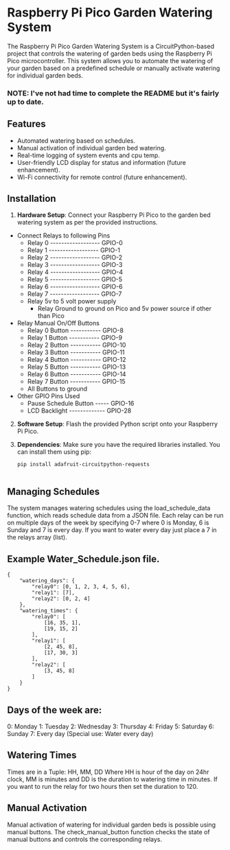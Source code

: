 # Raspberry Pi Pico Garden Watering System

The Raspberry Pi Pico Garden Watering System is a CircuitPython-based project that controls the watering of garden beds 
using the Raspberry Pi Pico microcontroller. This system allows you to automate the watering of your garden based on 
a predefined schedule or manually activate watering for individual garden beds.
### NOTE: I've not had time to complete the README but it's fairly up to date.

## Features

- Automated watering based on schedules.
- Manual activation of individual garden bed watering.
- Real-time logging of system events and cpu temp.
- User-friendly LCD display for status and information (future enhancement).
- Wi-Fi connectivity for remote control (future enhancement).

## Installation

1. **Hardware Setup**: Connect your Raspberry Pi Pico to the garden bed watering system as per the provided instructions.
   

 * Connect Relays to following Pins
   * Relay 0 ------------------  GPIO-0
   * Relay 1 ------------------  GPIO-1
   * Relay 2 ------------------  GPIO-2
   * Relay 3 ------------------  GPIO-3
   * Relay 4 ------------------  GPIO-4
   * Relay 5 ------------------  GPIO-5
   * Relay 6 ------------------  GPIO-6
   * Relay 7 ------------------  GPIO-7
   * Relay 5v to 5 volt power supply
     * Relay Ground to ground on Pico and 
         5v power source if other than Pico
 * Relay Manual On/Off Buttons
   * Relay 0 Button -----------  GPIO-8
   * Relay 1 Button -----------  GPIO-9
   * Relay 2 Button -----------  GPIO-10
   * Relay 3 Button -----------  GPIO-11
   * Relay 4 Button -----------  GPIO-12
   * Relay 5 Button -----------  GPIO-13
   * Relay 6 Button -----------  GPIO-14
   * Relay 7 Button -----------  GPIO-15
   * All Buttons to ground
 * Other GPIO Pins Used
   * Pause Schedule Button ----- GPIO-16
   * LCD Backlight ------------- GPIO-28

2. **Software Setup**: Flash the provided Python script onto your Raspberry Pi Pico.

3. **Dependencies**: Make sure you have the required libraries installed. You can install them using pip:

   ```shell
   pip install adafruit-circuitpython-requests


## Managing Schedules
The system manages watering schedules using the load_schedule_data function, which reads schedule data from a JSON file.
Each relay can be run on multiple days of the week by specifying 0-7 where 0 is Monday, 6 is Sunday and 7 is every day.
If you want to water every day just place a 7 in the relays array (list).  
## Example Water_Schedule.json file.
```
{
    "watering_days": {
        "relay0": [0, 1, 2, 3, 4, 5, 6],
        "relay1": [7],
        "relay2": [0, 2, 4]
    },
    "watering_times": {
        "relay0": [
            [16, 35, 1],
            [19, 15, 2]
        ],
        "relay1": [
            [2, 45, 8],
            [17, 30, 3]
        ],
        "relay2": [
            [3, 45, 8]
        ]
    }
}
```
## Days of the week are:
0: Monday
1: Tuesday
2: Wednesday
3: Thursday
4: Friday
5: Saturday
6: Sunday
7: Every day (Special use: Water every day)

## Watering Times 
Times are in a Tuple: HH, MM, DD
Where HH is hour of the day on 24hr clock, MM is minutes and DD is the duration to watering time in minutes.
If you want to run the relay for two hours then set the duration to 120.

## Manual Activation
Manual activation of watering for individual garden beds is possible using manual buttons. The check_manual_button 
function checks the state of manual buttons and controls the corresponding relays.